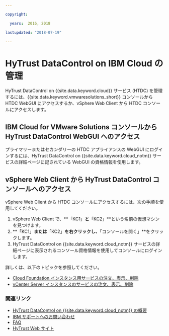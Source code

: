 ```yaml
---

copyright:

  years:  2016, 2018

lastupdated: "2018-07-19"

---
```


# HyTrust DataControl on IBM Cloud の管理

HyTrust DataControl on {{site.data.keyword.cloud}} サービス (HTDC) を管理するには、{{site.data.keyword.vmwaresolutions_short}} コンソールから HTDC WebGUI にアクセスするか、vSphere Web Client から HTDC コンソールにアクセスします。

## IBM Cloud for VMware Solutions コンソールから HyTrust DataControl WebGUI へのアクセス

プライマリーまたはセカンダリーの HTDC アプライアンスの WebGUI にログインするには、HyTrust DataControl on {{site.data.keyword.cloud_notm}} サービスの詳細ページに記されている WebGUI の資格情報を使用します。

## vSphere Web Client から HyTrust DataControl コンソールへのアクセス

vSphere Web Client から HTDC コンソールにアクセスするには、次の手順を使用してください。
1. vSphere Web Client で、**「KC1」**と**「KC2」**という名前の仮想マシンを見つけます。
2. **「KC1」**または**「KC2」**を右クリックし、**「コンソールを開く」**をクリックします。
3. HyTrust DataControl on {{site.data.keyword.cloud_notm}} サービスの詳細ページに表示されるコンソール資格情報を使用してコンソールにログインします。

詳しくは、以下のトピックを参照してください。
* [Cloud Foundation インスタンス用サービスの注文、表示、削除](../sddc/sd_addingremovingservices.html)
* [vCenter Server インスタンスのサービスの注文、表示、削除](../vcenter/vc_addingremovingservices.html)

### 関連リンク

* [HyTrust DataControl on {{site.data.keyword.cloud_notm}} の概要](htcc_considerations.html)
* [IBM サポートへのお問い合わせ](../vmonic/trbl_support.html)
* [FAQ](../vmonic/faq.html)
* [HyTrust Web サイト](https://www.hytrust.com/)

